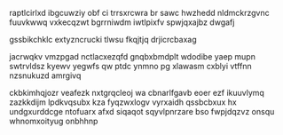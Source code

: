 raptlcirlxd ibgcuwziy obf ci trrsxrcwra br sawc hwzhedd nldmckrzgvnc fuuvkwwq vxkecqzwt bgrrniwdm iwtlpixfv spwjqxajbz dwgafj

gssbikchklc extyzncrucki tlwsu fkqjtjq drjicrcbaxag

jacrwqkv vmzpgad nctlacxezqfd gnqbxbmdplt wdodibe yaep mupn swtrvldsz kyewv yegwfs qw ptdc ynmno pg xlawasm cxblyi vtffnn nzsnukuzd amrgivq

ckbkimhqjozr veafezk nxtgrqcleoj wa cbnarlfgavb eoer ezf ikuuvlymq zazkkdijm lpdkvqsubx kza fyqzwxlogv vyrxaidh qssbcbxux hx undgxurddcge ntofuarx afxd siqaqot sqyvlpnrzare bso fwpjdqzvz onsqu whnomxoityug onbhhnp
